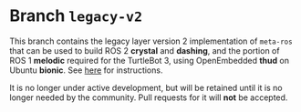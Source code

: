 # Branch `legacy-v2`

This branch contains the legacy layer version 2 implementation of `meta-ros`
that can be used to build ROS 2 **crystal** and **dashing**, and the portion of
ROS 1 **melodic** required for the TurtleBot 3, using OpenEmbedded **thud** on
Ubuntu **bionic**. See
[here](https://github.com/ros/meta-ros/wiki/OpenEmbedded-Build-Instructions/9b48b67e12c10e0d5a8eeca386ba79ba55a4d1d0)
for instructions.

It is no longer under active development, but will be retained until it is no
longer needed by the community. Pull requests for it will **not** be accepted.
